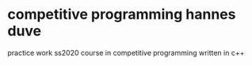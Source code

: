 # competitive programming hannes duve
 practice work ss2020 course in competitive programming
 written in c++
